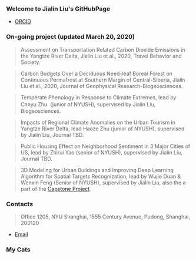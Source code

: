 ### Welcome to Jialin Liu's GitHubPage

- [ORCID](https://orcid.org/0000-0002-0661-8886)

### On-going project (updated March 20, 2020)

> Assessment on Transportation Related Carbon Dioxide Emissions in the Yangtze River Delta, Jialin Liu et al., 2020, Travel Behavior and Society.

> Carbon Budgets Over a Deciduous Need-leaf Boreal Forest on Continuous Permafrost at Southern Margin of Central-Siberia, Jialin Liu et al., 2020, Journal of Geophysical Research-Biogeosciences.

> Temperate Phenology in Response to Climate Extremes, lead by Canyu Zhu（junior of NYUSH), supervised by Jialin Liu, Biogeosciences.

> Impacts of Regional Climate Anomalies on the Urban Tourism in Yangtze River Delta, lead Haoze Zhu (junior of NYUSH), supervised by Jialin Liu, Journal TBD.

> Public Housing Effect on Neighborhood Sentiment in 3 Major Cities of US, lead by Zhirui Yao (senior of NYUSH), supervised by Jialin Liu, Journal TBD. 

> 3D Modeling for Urban Buildings and Improving Deep Learning Algorithm for Spatial Targets Recognization, lead by Wujie Duan & Wenxin Feng (Senior of NYUSH), supervised by Jialin Liu, also the a part of the [Capstone Project](https://shanghai.nyu.edu/academics/majors/data-science).

### Contacts

> Office 1205, NYU Shanghai, 1555 Century Avenue, Pudong, Shanghai, 200120
- [Email](jialin.liu@nyu.edu)

### My Cats
